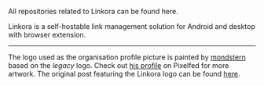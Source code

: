 All repositories related to Linkora can be found here.

Linkora is a self-hostable link management solution for Android and desktop with browser extension.

---

The logo used as the organisation profile picture is painted
by [mondstern](https://pixelfed.social/mondstern) based on the _legacy_ logo.
Check out [his profile](https://pixelfed.social/mondstern) on Pixelfed for more artwork.
The original post featuring the Linkora logo can be
found [here](https://pixelfed.social/p/mondstern/747494483548287527).
